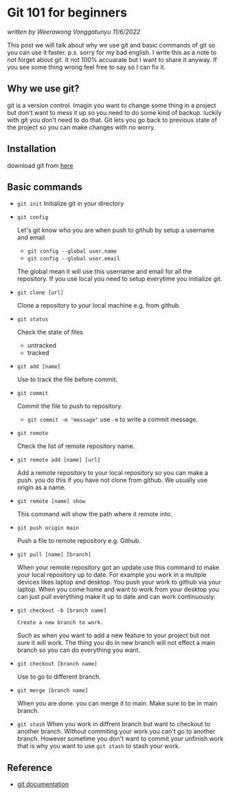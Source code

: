 # Git 101 for beginners

_written by Weerawong Vonggatunyu 11/6/2022_

This post we will talk about why we use git and basic commands of git so you can use it faster. p.s. sorry for my bad english.
I write this as a note to not forget about git. It not 100% accuarate but I want to share it anyway. If you see some thing wrong feel free to say so I can fix it.

## Why we use git?

git is a version control. Imagin you want to change some thing in a project but don't want to mess it up so you need to do some kind of backup. luckily with git you don't need to do that. Git lets you go back to previous state of the project so you can make changes with no worry.

## Installation

download git from [here](https://git-scm.com/downloads)

## Basic commands

- `git init`
  Initialize git in your directory
- `git config`

  Let's git know who you are when push to github by setup a username and email

  - `git config --global user.name`
  - `git config --global user.email`

  The global mean it will use this username and email for all the repository. If you use local you need to setup everytime you initialize git.

- `git clone [url]`

  Clone a repository to your local machine e.g. from github.

- `git status`

  Check the state of files

  - untracked
  - tracked

- `git add [name]`

  Use to track the file before commit.

- `git commit`

  Commit the file to push to repository.

  - `git commit -m "message"`
    use `-m` to write a commit message.

- `git remote`

  Check the list of remote repository name.

- `git remote add [name] [url]`

  Add a remote repository to your local repository so you can make a push. you do this if you have not clone from github.
  We usually use origin as a name.

- `git remote [name] show`

  This command will show the path where it remote into.

- `git push origin main`

  Push a file to remote repository e.g. Github.

- `git pull [name] [branch]`

  When your remote repository got an update use this command to make your local repository up to date. For example you work in a mutiple devices likes laptop and desktop. You push your work to github via your laptop. When you come home and want to work from your desktop you can just pull everything make it up to date and can work continuously.

- `git checkout -b [branch name]`

      Create a new branch to work.

  Such as when you want to add a new feature to your project but not sure it will work. The thing you do in new branch will not effect a main branch so you can do everything you want.

- `git checkout [branch name]`

  Use to go to different branch.

- `git merge [branch name]`

  When you are done. you can merge it to main. Make sure to be in main branch.

- `git stash`
  When you work in diffrent branch but want to checkout to another branch. Without commiting your work you
  can't go to another branch. However sometime you don't want to commit your unfinish work that is why you
  want to use `git stash` to stash your work.

## Reference

- [git documentation](https://git-scm.com/doc)
